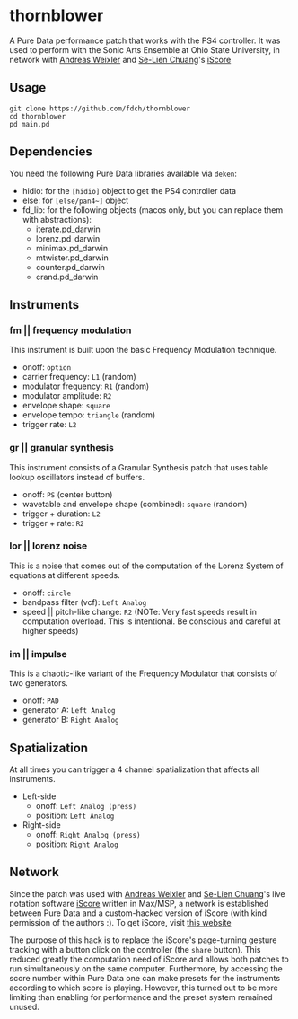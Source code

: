 # thornblower

A Pure Data performance patch that works with the PS4 controller. It was used to perform with the Sonic Arts Ensemble at Ohio State University, in network with [Andreas Weixler](http://avant.mur.at/) and [Se-Lien Chuang](http://avant.mur.at/chuang/index.html)'s [iScore](http://avant.mur.at/research/iScore/index.html)

## Usage

```
git clone https://github.com/fdch/thornblower
cd thornblower
pd main.pd
```

## Dependencies

You need the following Pure Data libraries available via `deken`:
- hidio: for the `[hidio]` object to get the PS4 controller data
- else: for `[else/pan4~]` object
- fd_lib: for the following objects (macos only, but you can replace them with abstractions): 
    - iterate.pd_darwin
    - lorenz.pd_darwin
    - minimax.pd_darwin
    - mtwister.pd_darwin
    - counter.pd_darwin
    - crand.pd_darwin

## Instruments

### fm || frequency modulation

This instrument is built upon the basic Frequency Modulation technique.

- onoff: `option`
- carrier frequency: `L1` (random)
- modulator frequency: `R1` (random)
- modulator amplitude: `R2`
- envelope shape: `square`
- envelope tempo: `triangle` (random)
- trigger rate: `L2`

### gr || granular synthesis

This instrument consists of a Granular Synthesis patch that uses table lookup oscillators instead of buffers.

- onoff: `PS` (center button)
- wavetable and envelope shape (combined): `square` (random)
- trigger + duration: `L2`
- trigger + rate: `R2`

### lor || lorenz noise

This is a noise that comes out of the computation of the Lorenz System of equations at different speeds.

- onoff: `circle`
- bandpass filter (vcf): `Left Analog`
- speed || pitch-like change: `R2` (NOTe: Very fast speeds result in computation overload. This is intentional. Be conscious and careful at higher speeds)

### im || impulse

This is a chaotic-like variant of the Frequency Modulator that consists of two generators.

- onoff: `PAD`
- generator A: `Left Analog`
- generator B: `Right Analog`

## Spatialization

At all times you can trigger a 4 channel spatialization that affects all instruments.

- Left-side
    - onoff: `Left Analog (press)`
    - position: `Left Analog`
- Right-side 
    - onoff: `Right Analog (press)`
    - position: `Right Analog`

## Network

Since the patch was used with [Andreas Weixler](http://avant.mur.at/) and [Se-Lien Chuang](http://avant.mur.at/chuang/index.html)'s live notation software [iScore](http://avant.mur.at/research/iScore/index.html) written in Max/MSP, a network is established between Pure Data and a custom-hacked version of iScore (with kind permission of the authors :). To get iScore, visit [this website](http://avant.mur.at/research/iScore/index.html)

The purpose of this hack is to replace the iScore's page-turning gesture tracking with a button click on the controller (the `share` button). This reduced greatly the computation need of iScore and allows both patches to run simultaneously on the same computer. Furthermore, by accessing the score number within Pure Data one can make presets for the instruments according to which score is playing. However, this turned out to be more limiting than enabling for performance and the preset system remained unused.



